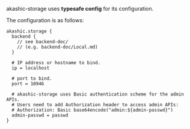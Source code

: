 akashic-storage uses **typesafe config** for its configuration.

The configuration is as follows:

```
akashic.storage {
  backend {
    // see backend-doc/
    // (e.g. backend-doc/Local.md)
  }

  # IP address or hostname to bind.
  ip = localhost

  # port to bind.
  port = 10946

  # akashic-storage uses Basic authentication scheme for the admin APIs.
  # Users need to add Authorization header to access admin APIs:
  # Authorization: Basic base64encode("admin:${admin-passwd}")
  admin-passwd = passwd
}
```